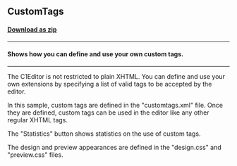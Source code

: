 ## CustomTags
#### [Download as zip](https://grapecity.github.io/DownGit/#/home?url=https://github.com/GrapeCity/ComponentOne-WinForms-Samples/tree/master/NetFramework\XHtmlEditor\CS\CustomTags)
____
#### Shows how you can define and use your own custom tags.
____
The C1Editor is not restricted to plain XHTML. You can define and use your own extensions by specifying a list of valid tags to be accepted by the editor. 

In this sample, custom tags are defined in the "customtags.xml" file. Once they are defined, custom tags can be used in the editor like any other regular XHTML tags. 

The "Statistics" button shows statistics on the use of custom tags. 

The design and preview appearances are defined in the "design.css" and "preview.css" files. 



